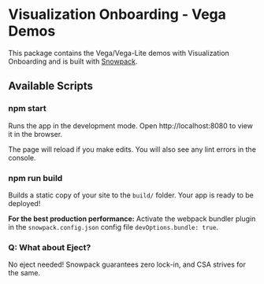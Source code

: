 # Visualization Onboarding - Vega Demos

This package contains the Vega/Vega-Lite demos with Visualization Onboarding and is built with [Snowpack](https://www.snowpack.dev/).

## Available Scripts

### npm start

Runs the app in the development mode.
Open http://localhost:8080 to view it in the browser.

The page will reload if you make edits.
You will also see any lint errors in the console.

### npm run build

Builds a static copy of your site to the `build/` folder.
Your app is ready to be deployed!

**For the best production performance:** Activate the webpack bundler plugin in the `snowpack.config.json` config file `devOptions.bundle: true`.

### Q: What about Eject?

No eject needed! Snowpack guarantees zero lock-in, and CSA strives for the same.

